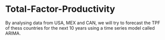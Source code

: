 # Total-Factor-Productivity
By analysing data from USA, MEX and CAN, we will try to forecast the TPF of thess countries for the next 10 years using a time series model called ARIMA.
